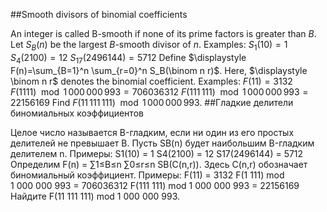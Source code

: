 ##Smooth divisors of binomial coefficients

An integer is called B-smooth if none of its prime factors is greater than $B$.
Let $S_B(n)$ be the largest $B$-smooth divisor of $n$.
Examples:
$S_1(10)=1$
$S_4(2100) = 12$
$S_{17}(2496144) = 5712$
Define $\displaystyle F(n)=\sum_{B=1}^n \sum_{r=0}^n S_B(\binom n r)$. Here, $\displaystyle \binom n r$ denotes the binomial coefficient.
Examples:
$F(11) = 3132$
$F(1111) \mod 1\,000\,000\,993 = 706036312$
$F(111\,111) \mod 1\,000\,000\,993 = 22156169$
Find $F(11\,111\,111)  \mod 1\,000\,000\,993$.
##Гладкие делители биномиальных коэффициентов

Целое число называется B-гладким, если ни один из его простых делителей не превышает B.
Пусть SB(n) будет наибольшим B-гладким делителем n.
Примеры:
S1(10) = 1
S4(2100) = 12
S17(2496144) = 5712
Определим F(n) = ∑1≤B≤n ∑0≤r≤n SB(C(n,r)). Здесь C(n,r) обозначает биномиальный коэффициент.
Примеры:
F(11) = 3132
F(1 111) mod 1 000 000 993 = 706036312
F(111 111) mod 1 000 000 993 = 22156169
Найдите F(11 111 111) mod 1 000 000 993.
